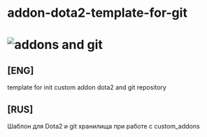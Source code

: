 # addon-dota2-template-for-git
![addons and git](https://raw.githubusercontent.com/pvp-by/custom-addon-dota2-template-for-git/master/mklink_repo.png?token=ACNKD23DM7HBOYMKDRDWEK253TBRW)
============

## **[ENG]** 

template for init custom addon dota2 and git repository <br>

## **[RUS]**


Шаблон для Dota2 и git хранилища при работе с custom_addons
